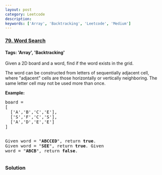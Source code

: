 ```yaml
---
layout: post
category: Leetcode
description: 
keywords: ['Array', 'Backtracking', 'Leetcode', 'Medium']
---
```

### [79. Word Search](https://leetcode.com/problems/word-search)

#### Tags: 'Array', 'Backtracking'

<div class="content__u3I1 question-content__JfgR"><div><p>Given a 2D board and a word, find if the word exists in the grid.</p>
<p>The word can be constructed from letters of sequentially adjacent cell, where "adjacent" cells are those horizontally or vertically neighboring. The same letter cell may not be used more than once.</p>
<p><strong>Example:</strong></p>
<pre>board =
[
  ['A','B','C','E'],
  ['S','F','C','S'],
  ['A','D','E','E']
]

Given word = "<strong>ABCCED</strong>", return <strong>true</strong>.
Given word = "<strong>SEE</strong>", return <strong>true</strong>.
Given word = "<strong>ABCB</strong>", return <strong>false</strong>.
</pre>
</div></div>

### Solution
